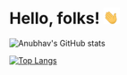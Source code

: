 # Hello, folks! <img src="https://raw.githubusercontent.com/anurawat01/anurawat01/main/tenor.gif" width="30px">



![Anubhav's GitHub stats](https://github-readme-stats.vercel.app/api?username=anurawat01&&show_icons=true&theme=onedark)



[![Top Langs](https://github-readme-stats.vercel.app/api/top-langs?username=anurawat01)](https://github.com/anurawat01/github-readme-stats)


